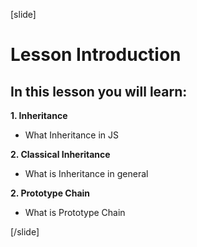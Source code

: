 [slide]

# Lesson Introduction

## In this lesson you will learn:

**1. Inheritance**

-  What Inheritance in JS

**2. Classical Inheritance**

-  What is Inheritance in general

**2. Prototype Chain**

-  What is Prototype Chain

[/slide]
